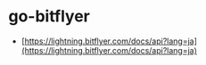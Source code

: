 go-bitflyer
===

* [https://lightning.bitflyer.com/docs/api?lang=ja](https://lightning.bitflyer.com/docs/api?lang=ja)
